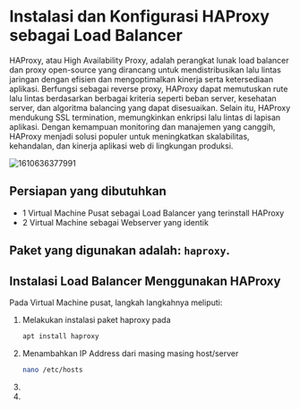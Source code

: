 <h1>Instalasi dan Konfigurasi HAProxy sebagai Load Balancer</h1>

HAProxy, atau High Availability Proxy, adalah perangkat lunak load balancer dan proxy open-source yang dirancang untuk mendistribusikan lalu lintas jaringan dengan efisien dan mengoptimalkan kinerja serta ketersediaan aplikasi. Berfungsi sebagai reverse proxy, HAProxy dapat memutuskan rute lalu lintas berdasarkan berbagai kriteria seperti beban server, kesehatan server, dan algoritma balancing yang dapat disesuaikan. Selain itu, HAProxy mendukung SSL termination, memungkinkan enkripsi lalu lintas di lapisan aplikasi. Dengan kemampuan monitoring dan manajemen yang canggih, HAProxy menjadi solusi populer untuk meningkatkan skalabilitas, kehandalan, dan kinerja aplikasi web di lingkungan produksi.

![1610636377991](https://github.com/rodipisroi/LinuxServer/assets/104636035/cdbc64e1-beda-448c-9f09-63e3aec8b3a0)

## Persiapan yang dibutuhkan

- 1 Virtual Machine Pusat sebagai Load Balancer yang terinstall HAProxy
- 2 Virtual Machine sebagai Webserver yang identik

## Paket yang digunakan adalah: `haproxy`.

<h2>Instalasi Load Balancer Menggunakan HAProxy</h2>

Pada Virtual Machine pusat, langkah langkahnya meliputi:

1. Melakukan instalasi paket haproxy pada
   ```sh
   apt install haproxy
   ```
2. Menambahkan IP Address dari masing masing host/server
   ```sh
   nano /etc/hosts
   ```

3. 
4. 
